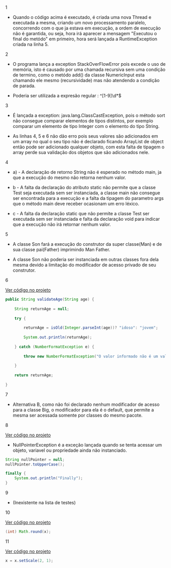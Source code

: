 

1

- Quando o código acima é executado, é criada uma nova Thread e executada a mesma, criando um novo processamento paralelo, concorrendo com o que ja estava em execução, a ordem de execução não é garantida, ou seja, hora irá aparecer a mensagem "Executou o final do metódo" em primeiro, hora será lançada a RuntimeException criada na linha 5.

  

2 

  

- O programa lança a exception StackOverFlowError pois excede o uso de memória, isto é causado por uma chamada recursiva sem uma condição de termino, como o metódo add() da classe NumericInput esta chamando ele mesmo (recursividade) mas não atendendo a condição de parada.

  

- Poderia ser utilizada a expresão regular : ^[1-9]\d*$

  

3

- É lançada a exception: java.lang.ClassCastException, pois o método sort não consegue comparar elementos de tipos distintos, por exemplo comparar um elemento de tipo Integer com o elemento do tipo String.

  

- As linhas 4, 5 e 6 não dão erro pois seus valores são adicionados em um array no qual o seu tipo não é declarado ficando ArrayList de object então pode ser adicionado qualquer objeto, com esta falta de tipagem o array perde sua validação dos objetos que são adicionados nele.

4 

-	a) - A declaração de retorno String não é esperado no método main, ja que a execução do mesmo não retorna nenhum valor.

-	b - A falta da declaração do atributo static não permite que a classe Test seja executada sem ser instanciada, a classe main não consegue ser encontrada para a execução e a falta da tipagem do parametro args que o método main deve receber ocasionam um erro léxico.

-	c - A falta da declaração static que não permite a classe Test ser executada sem ser instanciada e falta da declaração void para indicar que a execução não irá retornar nenhum valor.

  

5 

- A classe Son fará a execução do construtor da super classe(Man) e de sua classe pai(Father) imprimindo Man Father.

- A classe Son não poderia ser instanciada em outras classes fora dela mesma devido a limitação do modificador de acesso privado de seu construtor.

  

6 

[Ver código no projeto](https://github.com/JhonatanEgger/respostas-teste/blob/master/ProvaJava/src/br/com/exercicios/ex6/Father.java "Ver código no projeto")



```java
public String validateAge(String age) {
    
    String returnAge = null;
    
    try {
    
    	returnAge = isOld(Integer.parseInt(age))? "idoso": "jovem";
    
    	System.out.println(returnAge);
    
    } catch (NumberFormatException e) {
    
    	throw new NumberFormatException("O valor informado não é um valor numérico valido");
    
    }
    
    return returnAge;
    
}
```


  

7 
-	Alternativa B, como não foi declarado nenhum modificador de acesso para a classe Big, o modificador para ela é o default, que permite a mesma ser acessada somente por classes do mesmo pacote.

  

8 

[Ver código no projeto](https://github.com/JhonatanEgger/respostas-teste/blob/master/ProvaJava/src/br/com/exercicios/ex8/TryCatchExamples.java "Ver código no projeto")

- NullPointerException é a exceção lançada quando se tenta acessar um objeto, variavel ou propriedade ainda não instanciado.

```java
String nullPointer = null;    
nullPointer.toUpperCase();
```
  
```java
finally {
	System.out.println("Finally");
}
```

  

9 
- (Inexistente na lista de testes)

  

10 

[Ver código no projeto](https://github.com/JhonatanEgger/respostas-teste/blob/master/ProvaJava/src/br/com/exercicios/ex10/Main.java "Ver código no projeto")
```java
(int) Math.round(x);
```

  

11 

[Ver código no projeto](https://github.com/JhonatanEgger/respostas-teste/blob/master/ProvaJava/src/br/com/exercicios/ex11/Main.java "Ver código no projeto")
```java
x = x.setScale(2, 1);
```
